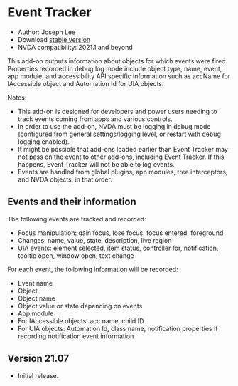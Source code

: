 # Event Tracker

* Author: Joseph Lee
* Download [stable version][1]
* NVDA compatibility: 2021.1 and beyond

This add-on outputs information about objects for which events were fired. Properties recorded in debug log mode include object type, name, event, app module, and accessibility API specific information such as accName for IAccessible object and Automation Id for UIA objects.

Notes:

* This add-on is designed for developers and power users needing to track events coming from apps and various controls.
* In order to use the add-on, NVDA must be logging in debug mode (configured from general settings/logging level, or restart with debug logging enabled).
* It might be possible that add-ons loaded earlier than Event Tracker may not pass on the event to other add-ons, including Event Tracker. If this happens, Event Tracker will not be able to log events.
* Events are handled from global plugins, app modules, tree interceptors, and NVDA objects, in that order.

## Events and their information

The following events are tracked and recorded:

* Focus manipulation: gain focus, lose focus, focus entered, foreground
* Changes: name, value, state, description, live region
* UIA events: element selected, item status, controller for, notification, tooltip open, window open, text change

For each event, the following information will be recorded:

* Event name
* Object
* Object name
* Object value or state depending on events
* App module
* For IAccessible objects: acc name, child ID
* For UIA objects: Automation Id, class name, notification properties if recording notification event information

## Version 21.07

* Initial release.

[1]: https://addons.nvda-project.org/files/get.php?file=evttracker
